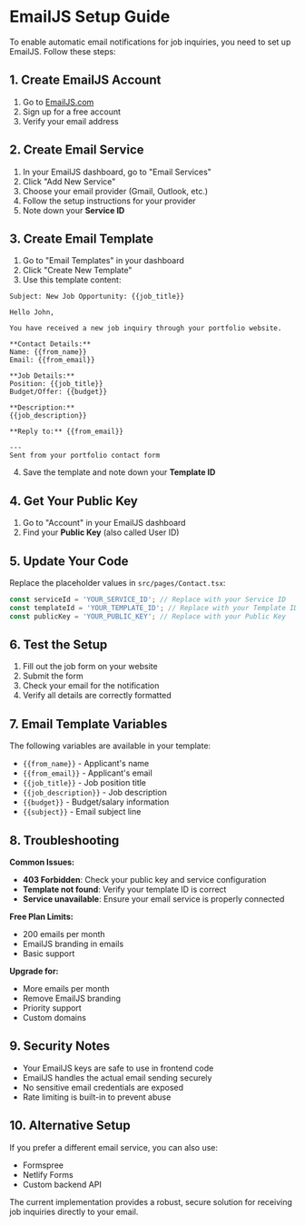 # EmailJS Setup Guide

To enable automatic email notifications for job inquiries, you need to set up EmailJS. Follow these steps:

## 1. Create EmailJS Account

1. Go to [EmailJS.com](https://www.emailjs.com/)
2. Sign up for a free account
3. Verify your email address

## 2. Create Email Service

1. In your EmailJS dashboard, go to "Email Services"
2. Click "Add New Service"
3. Choose your email provider (Gmail, Outlook, etc.)
4. Follow the setup instructions for your provider
5. Note down your **Service ID**

## 3. Create Email Template

1. Go to "Email Templates" in your dashboard
2. Click "Create New Template"
3. Use this template content:

```
Subject: New Job Opportunity: {{job_title}}

Hello John,

You have received a new job inquiry through your portfolio website.

**Contact Details:**
Name: {{from_name}}
Email: {{from_email}}

**Job Details:**
Position: {{job_title}}
Budget/Offer: {{budget}}

**Description:**
{{job_description}}

**Reply to:** {{from_email}}

---
Sent from your portfolio contact form
```

4. Save the template and note down your **Template ID**

## 4. Get Your Public Key

1. Go to "Account" in your EmailJS dashboard
2. Find your **Public Key** (also called User ID)

## 5. Update Your Code

Replace the placeholder values in `src/pages/Contact.tsx`:

```typescript
const serviceId = 'YOUR_SERVICE_ID'; // Replace with your Service ID
const templateId = 'YOUR_TEMPLATE_ID'; // Replace with your Template ID  
const publicKey = 'YOUR_PUBLIC_KEY'; // Replace with your Public Key
```

## 6. Test the Setup

1. Fill out the job form on your website
2. Submit the form
3. Check your email for the notification
4. Verify all details are correctly formatted

## 7. Email Template Variables

The following variables are available in your template:
- `{{from_name}}` - Applicant's name
- `{{from_email}}` - Applicant's email
- `{{job_title}}` - Job position title
- `{{job_description}}` - Job description
- `{{budget}}` - Budget/salary information
- `{{subject}}` - Email subject line

## 8. Troubleshooting

**Common Issues:**
- **403 Forbidden**: Check your public key and service configuration
- **Template not found**: Verify your template ID is correct
- **Service unavailable**: Ensure your email service is properly connected

**Free Plan Limits:**
- 200 emails per month
- EmailJS branding in emails
- Basic support

**Upgrade for:**
- More emails per month
- Remove EmailJS branding
- Priority support
- Custom domains

## 9. Security Notes

- Your EmailJS keys are safe to use in frontend code
- EmailJS handles the actual email sending securely
- No sensitive email credentials are exposed
- Rate limiting is built-in to prevent abuse

## 10. Alternative Setup

If you prefer a different email service, you can also use:
- Formspree
- Netlify Forms
- Custom backend API

The current implementation provides a robust, secure solution for receiving job inquiries directly to your email.